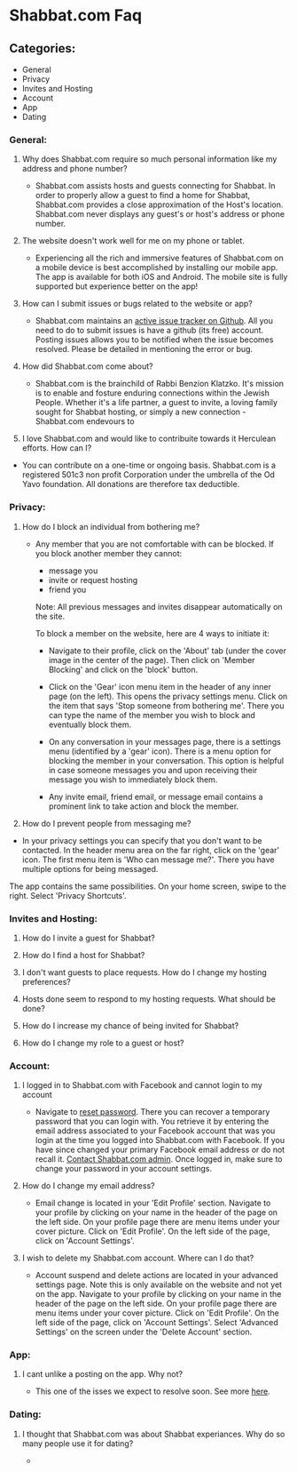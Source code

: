 
# Shabbat.com Faq

## Categories:

- General
- Privacy
- Invites and Hosting
- Account
- App
- Dating


### General:

1. Why does Shabbat.com require so much personal information like my address and phone number?

    * Shabbat.com assists hosts and guests connecting for Shabbat. In order to properly allow
      a guest to find a home for Shabbat, Shabbat.com provides a close approximation of the Host's location.
      Shabbat.com never displays any guest's or host's address or phone number.

2.  The website doesn't work well for me on my phone or tablet.

    * Experiencing all the rich and immersive features of Shabbat.com on a mobile device is best accomplished by installing our mobile app.
    The app is available for both iOS and Android. The mobile site is fully supported but experience better on the app!

3.  How can I submit issues or bugs related to the website or app?

    * Shabbat.com maintains an <a href='https://github.com/ykoblick/shabbatcom/issues'>active issue tracker on Github</a>. All you need to do to submit issues is
    have a github (its free) account. Posting issues allows you to be notified when the issue becomes resolved. Please be detailed in mentioning the error or bug.

4.  How did Shabbat.com come about?

    * Shabbat.com is the brainchild of Rabbi Benzion Klatzko. It's mission is to enable and fosture enduring connections within the Jewish People.
    Whether it's a life partner, a guest to invite, a loving family sought for Shabbat hosting, or simply a new connection - Shabbat.com endevours to

5.  I love Shabbat.com and would like to contribuite towards it Herculean efforts. How can I?

  * You can contribute on a one-time or ongoing basis. Shabbat.com is a registered 501c3 non profit Corporation under the umbrella of the Od Yavo foundation.
    All donations are therefore tax deductible.


### Privacy:

1.  How do I block an individual from bothering me?

    * Any member that you are not comfortable with can be blocked. If you block another member they cannot:
        - message you
        - invite or request hosting
        - friend you

        Note: All previous messages and invites disappear automatically on the site.

        To block a member on the website, here are 4 ways to initiate it:

        - Navigate to their profile, click on the 'About' tab (under the cover image in the center of the page).
          Then click on 'Member Blocking' and click on the 'block' button.

        - Click on the 'Gear' icon menu item in the header of any inner page (on the left). This opens the privacy
          settings menu. Click on the item that says 'Stop someone from bothering me'. There you can type the name
          of the member you wish to block and eventually block them.

        - On any conversation in your messages page, there is a settings menu (identified by a 'gear' icon).
          There is a menu option for blocking the member in your conversation. This option is helpful in case someone
          messages you and upon receiving their message you wish to immediately block them.

        - Any invite email, friend email, or message email contains a prominent link to take action and block the member.



2.  How do I prevent people from messaging me?

  * In your privacy settings you can specify that you don't want to be contacted. In the header menu area on the far right, click on
  the 'gear' icon. The first menu item is 'Who can message me?'. There you have multiple options for being messaged.

  The app contains the same possibilities. On your home screen, swipe to the right. Select 'Privacy Shortcuts'.




### Invites and Hosting:


1. How do I invite a guest for Shabbat?

2. How do I find a host for Shabbat?

2. I don't want guests to place requests. How do I change my hosting preferences?

3. Hosts done seem to respond to my hosting requests. What should be done?

4. How do I increase my chance of being invited for Shabbat?

5. How do I change my role to a guest or host?


### Account:

1.  I logged in to Shabbat.com with Facebook and cannot login to my account

    * Navigate to <a href='http://www.shabbat.com/forgot'>reset password</a>.
      There you can recover a temporary password that you can login with. You retrieve it by entering
      the email address associated to your Facebook account that was you login at the time you logged into
      Shabbat.com with Facebook. If you have since changed your primary Facebook email address or do not
      recall it. <a href='http://www.shabbat.com/contact'>Contact Shabbat.com admin</a>. Once logged in, make sure
      to change your password in your account settings.

2.  How do I change my email address?

    * Email change is located in your 'Edit Profile' section. Navigate to your profile by clicking on your name in the header of the page
    on the left side. On your profile page there are menu items under your cover picture. Click on 'Edit Profile'.
    On the left side of the page, click on 'Account Settings'.

3.  I wish to delete my Shabbat.com account. Where can I do that?

    * Account suspend and delete actions are located in your advanced settings page. Note this is only available on the website and not yet
    on the app. Navigate to your profile by clicking on your name in the header of the page
    on the left side. On your profile page there are menu items under your cover picture. Click on 'Edit Profile'.
    On the left side of the page, click on 'Account Settings'. Select 'Advanced Settings' on the screen under the 'Delete Account' section.



### App:

1.  I cant unlike a posting on the app. Why not?

    * This one of the isses we expect to resolve soon. See more <a href='https://github.com/ykoblick/shabbatcom/issues/5'>here</a>.



### Dating:

1.  I thought that Shabbat.com was about Shabbat experiances. Why do so many people use it for dating?

    *